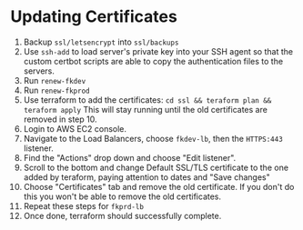 # Updating Certificates

1. Backup `ssl/letsencrypt` into `ssl/backups`
2. Use `ssh-add` to load server's private key into your SSH agent so that the custom certbot scripts are able to copy the authentication files to the servers.
3. Run `renew-fkdev`
4. Run `renew-fkprod`
5. Use terraform to add the certificates: `cd ssl && teraform plan && teraform apply` This will stay running until the old certificates are removed in step 10.
6. Login to AWS EC2 console.
7. Navigate to the Load Balancers, choose `fkdev-lb`, then the `HTTPS:443` listener.
8. Find the "Actions" drop down and choose "Edit listener".
9. Scroll to the bottom and change Default SSL/TLS certificate to the one added by teraform, paying attention to dates and "Save changes"
10. Choose "Certificates" tab and remove the old certificate. If you don't do this you won't be able to remove the old certificates.
11. Repeat these steps for `fkprd-lb`
12. Once done, terraform should successfully complete.
